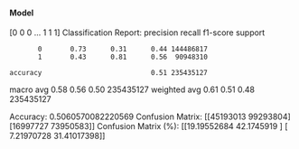 #### Model
[0 0 0 ... 1 1 1]
Classification Report:
              precision    recall  f1-score   support

           0       0.73      0.31      0.44 144486817
           1       0.43      0.81      0.56  90948310

    accuracy                           0.51 235435127
   macro avg       0.58      0.56      0.50 235435127
weighted avg       0.61      0.51      0.48 235435127

Accuracy: 0.5060570082220569
Confusion Matrix:
[[45193013 99293804]
 [16997727 73950583]]
Confusion Matrix (%):
[[19.19552684 42.1745919 ]
 [ 7.21970728 31.41017398]]
